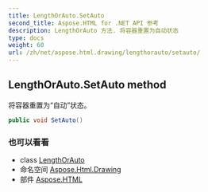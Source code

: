```yaml
---
title: LengthOrAuto.SetAuto
second_title: Aspose.HTML for .NET API 参考
description: LengthOrAuto 方法. 将容器重置为自动状态
type: docs
weight: 60
url: /zh/net/aspose.html.drawing/lengthorauto/setauto/
---
```

## LengthOrAuto.SetAuto method

将容器重置为“自动”状态。

```csharp
public void SetAuto()
```

### 也可以看看

* class [LengthOrAuto](../)
* 命名空间 [Aspose.Html.Drawing](../../lengthorauto/)
* 部件 [Aspose.HTML](../../../)


